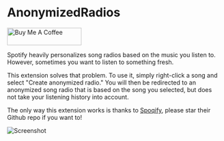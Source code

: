 # AnonymizedRadios
<a href="https://www.buymeacoffee.com/caspr" target="_blank"><img src="https://cdn.buymeacoffee.com/buttons/default-orange.png" alt="Buy Me A Coffee" height="41" width="174"></a>

Spotify heavily personalizes song radios based on the music you listen to. However, sometimes you want to listen to something fresh.

This extension solves that problem. To use it, simply right-click a song and select "Create anonymized radio." You will then be redirected to an anonymized song radio that is based on the song you selected, but does not take your listening history into account.

The only way this extension works is thanks to [Spoqify](https://spoqify.com/), please star their Github repo if you want to!

![Screenshot](https://github.com/BitesizedLion/AnonymizedRadios/assets/42980888/6aaaa060-f886-403e-ab5b-4a6d73c71bae)
